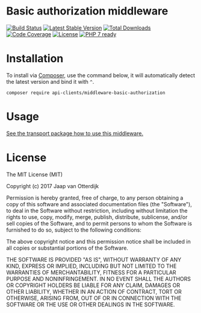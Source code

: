 # Basic authorization middleware

[![Build Status](https://travis-ci.org/php-api-clients/middleware-basic-authorization.svg?branch=master)](https://travis-ci.org/php-api-clients/middleware-basic-authorization)
[![Latest Stable Version](https://poser.pugx.org/api-clients/middleware-basic-authorization/v/stable.png)](https://packagist.org/packages/api-clients/middleware-basic-authorization)
[![Total Downloads](https://poser.pugx.org/api-clients/middleware-basic-authorization/downloads.png)](https://packagist.org/packages/api-clients/middleware-basic-authorization)
[![Code Coverage](https://scrutinizer-ci.com/g/php-api-clients/middleware-basic-authorization/badges/coverage.png?b=master)](https://scrutinizer-ci.com/g/php-api-clients/middleware-basic-authorization/?branch=master)
[![License](https://poser.pugx.org/api-clients/middleware-basic-authorization/license.png)](https://packagist.org/packages/api-clients/middleware-basic-authorization)
[![PHP 7 ready](http://php7ready.timesplinter.ch/php-api-clients/middleware-basic-authorization/badge.svg)](https://travis-ci.org/php-api-clients/middleware-basic-authorization)

# Installation

To install via [Composer](http://getcomposer.org/), use the command below, it will automatically detect the latest version and bind it with `^`.

```
composer require api-clients/middleware-basic-authorization 
```
# Usage

[See the transport package how to use this middleware.](https://github.com/php-api-clients/transport#middleware)

# License

The MIT License (MIT)

Copyright (c) 2017 Jaap van Otterdijk

Permission is hereby granted, free of charge, to any person obtaining a copy
of this software and associated documentation files (the "Software"), to deal
in the Software without restriction, including without limitation the rights
to use, copy, modify, merge, publish, distribute, sublicense, and/or sell
copies of the Software, and to permit persons to whom the Software is
furnished to do so, subject to the following conditions:

The above copyright notice and this permission notice shall be included in all
copies or substantial portions of the Software.

THE SOFTWARE IS PROVIDED "AS IS", WITHOUT WARRANTY OF ANY KIND, EXPRESS OR
IMPLIED, INCLUDING BUT NOT LIMITED TO THE WARRANTIES OF MERCHANTABILITY,
FITNESS FOR A PARTICULAR PURPOSE AND NONINFRINGEMENT. IN NO EVENT SHALL THE
AUTHORS OR COPYRIGHT HOLDERS BE LIABLE FOR ANY CLAIM, DAMAGES OR OTHER
LIABILITY, WHETHER IN AN ACTION OF CONTRACT, TORT OR OTHERWISE, ARISING FROM,
OUT OF OR IN CONNECTION WITH THE SOFTWARE OR THE USE OR OTHER DEALINGS IN THE
SOFTWARE.
